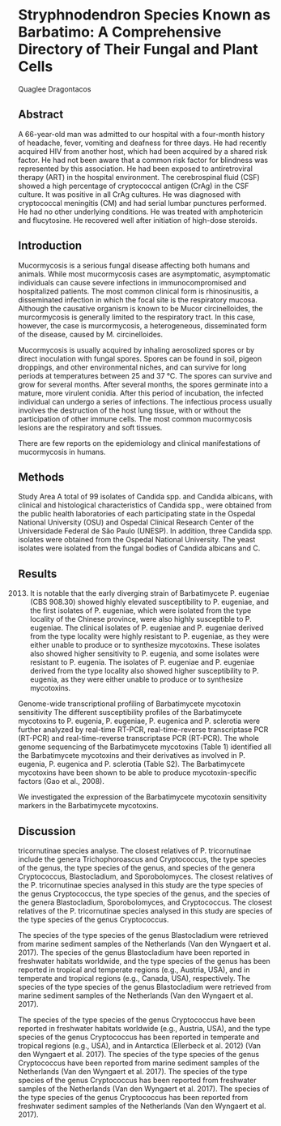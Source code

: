 # Stryphnodendron Species Known as Barbatimo: A Comprehensive Directory of Their Fungal and Plant Cells
Quaglee Dragontacos


## Abstract
A 66-year-old man was admitted to our hospital with a four-month history of headache, fever, vomiting and deafness for three days. He had recently acquired HIV from another host, which had been acquired by a shared risk factor. He had not been aware that a common risk factor for blindness was represented by this association. He had been exposed to antiretroviral therapy (ART) in the hospital environment. The cerebrospinal fluid (CSF) showed a high percentage of cryptococcal antigen (CrAg) in the CSF culture. It was positive in all CrAg cultures. He was diagnosed with cryptococcal meningitis (CM) and had serial lumbar punctures performed. He had no other underlying conditions. He was treated with amphotericin and flucytosine. He recovered well after initiation of high-dose steroids.


## Introduction
Mucormycosis is a serious fungal disease affecting both humans and animals. While most mucormycosis cases are asymptomatic, asymptomatic individuals can cause severe infections in immunocompromised and hospitalized patients. The most common clinical form is rhinosinusitis, a disseminated infection in which the focal site is the respiratory mucosa. Although the causative organism is known to be Mucor circinelloides, the murcormycosis is generally limited to the respiratory tract. In this case, however, the case is murcormycosis, a heterogeneous, disseminated form of the disease, caused by M. circinelloides.

Mucormycosis is usually acquired by inhaling aerosolized spores or by direct inoculation with fungal spores. Spores can be found in soil, pigeon droppings, and other environmental niches, and can survive for long periods at temperatures between 25 and 37 °C. The spores can survive and grow for several months. After several months, the spores germinate into a mature, more virulent conidia. After this period of incubation, the infected individual can undergo a series of infections. The infectious process usually involves the destruction of the host lung tissue, with or without the participation of other immune cells. The most common mucormycosis lesions are the respiratory and soft tissues.

There are few reports on the epidemiology and clinical manifestations of mucormycosis in humans.


## Methods
Study Area
A total of 99 isolates of Candida spp. and Candida albicans, with clinical and histological characteristics of Candida spp., were obtained from the public health laboratories of each participating state in the Ospedal National University (OSU) and Ospedal Clinical Research Center of the Universidade Federal de São Paulo (UNESP). In addition, three Candida spp. isolates were obtained from the Ospedal National University. The yeast isolates were isolated from the fungal bodies of Candida albicans and C.


## Results
 2013. It is notable that the early diverging strain of Barbatimycete P. eugeniae (CBS 908.30) showed highly elevated susceptibility to P. eugeniae, and the first isolates of P. eugeniae, which were isolated from the type locality of the Chinese province, were also highly susceptible to P. eugeniae. The clinical isolates of P. eugeniae and P. eugeniae derived from the type locality were highly resistant to P. eugeniae, as they were either unable to produce or to synthesize mycotoxins. These isolates also showed higher sensitivity to P. eugenia, and some isolates were resistant to P. eugenia. The isolates of P. eugeniae and P. eugeniae derived from the type locality also showed higher susceptibility to P. eugenia, as they were either unable to produce or to synthesize mycotoxins.

Genome-wide transcriptional profiling of Barbatimycete mycotoxin sensitivity
The different susceptibility profiles of the Barbatimycete mycotoxins to P. eugenia, P. eugeniae, P. eugenica and P. sclerotia were further analyzed by real-time RT-PCR, real-time-reverse transcriptase PCR (RT-PCR) and real-time-reverse transcriptase PCR (RT-PCR). The whole genome sequencing of the Barbatimycete mycotoxins (Table 1) identified all the Barbatimycete mycotoxins and their derivatives as involved in P. eugenia, P. eugenica and P. sclerotia (Table S2). The Barbatimycete mycotoxins have been shown to be able to produce mycotoxin-specific factors (Gao et al., 2008).

We investigated the expression of the Barbatimycete mycotoxin sensitivity markers in the Barbatimycete mycotoxins.


## Discussion
tricornutinae species analyse. The closest relatives of P. tricornutinae include the genera Trichophoroascus and Cryptococcus, the type species of the genus, the type species of the genus, and species of the genera Cryptococcus, Blastocladium, and Sporobolomyces. The closest relatives of the P. tricornutinae species analysed in this study are the type species of the genus Cryptococcus, the type species of the genus, and the species of the genera Blastocladium, Sporobolomyces, and Cryptococcus. The closest relatives of the P. tricornutinae species analysed in this study are species of the type species of the genus Cryptococcus.

The species of the type species of the genus Blastocladium were retrieved from marine sediment samples of the Netherlands (Van den Wyngaert et al. 2017). The species of the genus Blastocladium have been reported in freshwater habitats worldwide, and the type species of the genus has been reported in tropical and temperate regions (e.g., Austria, USA), and in temperate and tropical regions (e.g., Canada, USA), respectively. The species of the type species of the genus Blastocladium were retrieved from marine sediment samples of the Netherlands (Van den Wyngaert et al. 2017).

The species of the type species of the genus Cryptococcus have been reported in freshwater habitats worldwide (e.g., Austria, USA), and the type species of the genus Cryptococcus has been reported in temperate and tropical regions (e.g., USA), and in Antarctica (Ellerbeck et al. 2012) (Van den Wyngaert et al. 2017). The species of the type species of the genus Cryptococcus have been reported from marine sediment samples of the Netherlands (Van den Wyngaert et al. 2017). The species of the type species of the genus Cryptococcus has been reported from freshwater samples of the Netherlands (Van den Wyngaert et al. 2017). The species of the type species of the genus Cryptococcus has been reported from freshwater sediment samples of the Netherlands (Van den Wyngaert et al. 2017).
